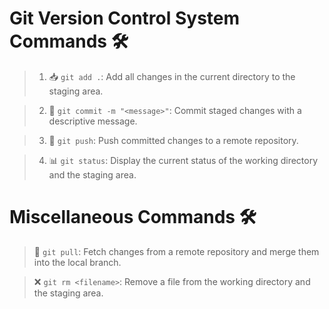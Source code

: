 # Git Version Control System Commands 🛠️

> 1. 📥 `git add .`: Add all changes in the current directory to the staging area.

> 2. 💬 `git commit -m "<message>"`: Commit staged changes with a descriptive message.

> 3. 🚀 `git push`: Push committed changes to a remote repository.

> 4. 📊 `git status`: Display the current status of the working directory and the staging area.


# Miscellaneous Commands 🛠️

>  🔄 `git pull`: Fetch changes from a remote repository and merge them into the local branch.

>  ❌ `git rm <filename>`: Remove a file from the working directory and the staging area.



